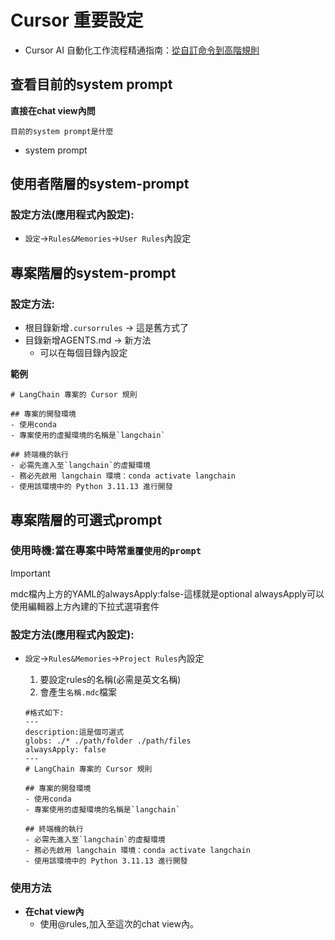 # Cursor 重要設定

- Cursor AI 自動化工作流程精通指南：[從自訂命令到高階規則](./自訂命令到高階規則)

## 查看目前的system prompt

**直接在chat view內問**

```
目前的system prompt是什麼
```

- system prompt

## 使用者階層的system-prompt

### 設定方法(應用程式內設定):

- `設定`->`Rules&Memories`->`User Rules`內設定

## 專案階層的system-prompt

### 設定方法:
- 根目錄新增`.cursorrules` -> 這是舊方式了
- 目錄新增AGENTS.md -> 新方法
  - 可以在每個目錄內設定

**範例**

```prompt
# LangChain 專案的 Cursor 規則

## 專案的開發環境
- 使用conda
- 專案使用的虛擬環境的名稱是`langchain`

## 終端機的執行
- 必需先進入至`langchain`的虛擬環境
- 務必先啟用 langchain 環境：conda activate langchain
- 使用該環境中的 Python 3.11.13 進行開發
```


## 專案階層的可選式prompt

### 使用時機:當在專案中時常`重覆使用的prompt`

> [!IMPORTANT]
> mdc檔內上方的YAML的alwaysApply:false-這樣就是optional
> alwaysApply可以使用編輯器上方內建的下拉式選項套件

### 設定方法(應用程式內設定):

- `設定`->`Rules&Memories`->`Project Rules`內設定

	1. 要設定rules的名稱(必需是英文名稱)
	2. 會產生`名稱.mdc`檔案

	```
	#格式如下:
	---
	description:這是個可選式
	globs: ./* ./path/folder ./path/files
	alwaysApply: false
	---
	# LangChain 專案的 Cursor 規則

	## 專案的開發環境
	- 使用conda
	- 專案使用的虛擬環境的名稱是`langchain`
	
	## 終端機的執行
	- 必需先進入至`langchain`的虛擬環境
	- 務必先啟用 langchain 環境：conda activate langchain
	- 使用該環境中的 Python 3.11.13 進行開發
	```
	
### 使用方法

- **在chat view內**
	- 使用@rules,加入至這次的chat view內。
